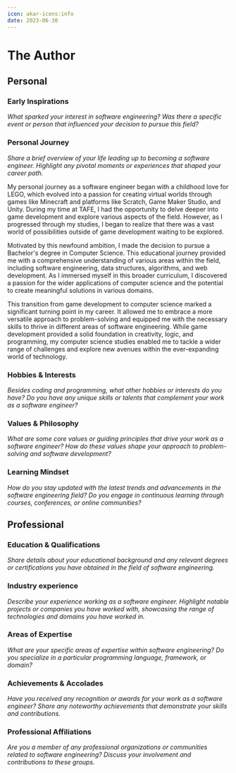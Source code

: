 ```yaml
---
icon: akar-icons:info
date: 2023-06-30
---
```


# The Author

## Personal

### Early Inspirations

*What sparked your interest in software engineering? Was there a specific event or person that influenced your decision to pursue this field?*

### Personal Journey

*Share a brief overview of your life leading up to becoming a software engineer. Highlight any pivotal moments or experiences that shaped your career path.*

My personal journey as a software engineer began with a childhood love for LEGO, which evolved into a passion for creating virtual worlds through games like Minecraft and platforms like Scratch, Game Maker Studio, and Unity. During my time at TAFE, I had the opportunity to delve deeper into game development and explore various aspects of the field. However, as I progressed through my studies, I began to realize that there was a vast world of possibilities outside of game development waiting to be explored.

Motivated by this newfound ambition, I made the decision to pursue a Bachelor's degree in Computer Science. This educational journey provided me with a comprehensive understanding of various areas within the field, including software engineering, data structures, algorithms, and web development. As I immersed myself in this broader curriculum, I discovered a passion for the wider applications of computer science and the potential to create meaningful solutions in various domains.

This transition from game development to computer science marked a significant turning point in my career. It allowed me to embrace a more versatile approach to problem-solving and equipped me with the necessary skills to thrive in different areas of software engineering. While game development provided a solid foundation in creativity, logic, and programming, my computer science studies enabled me to tackle a wider range of challenges and explore new avenues within the ever-expanding world of technology.

### Hobbies & Interests

*Besides coding and programming, what other hobbies or interests do you have? Do you have any unique skills or talents that complement your work as a software engineer?*

### Values & Philosophy

*What are some core values or guiding principles that drive your work as a software engineer? How do these values shape your approach to problem-solving and software development?*

### Learning Mindset

*How do you stay updated with the latest trends and advancements in the software engineering field? Do you engage in continuous learning through courses, conferences, or online communities?*

## Professional

### Education & Qualifications

*Share details about your educational background and any relevant degrees or certifications you have obtained in the field of software engineering.*

### Industry experience

*Describe your experience working as a software engineer. Highlight notable projects or companies you have worked with, showcasing the range of technologies and domains you have worked in.*

### Areas of Expertise

*What are your specific areas of expertise within software engineering? Do you specialize in a particular programming language, framework, or domain?*

### Achievements & Accolades

*Have you received any recognition or awards for your work as a software engineer? Share any noteworthy achievements that demonstrate your skills and contributions.*

### Professional Affiliations

*Are you a member of any professional organizations or communities related to software engineering? Discuss your involvement and contributions to these groups.*
